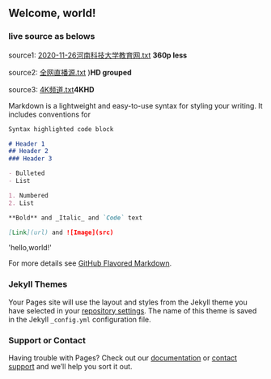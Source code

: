 ## Welcome, world!




### live source as belows

source1: [2020-11-26河南科技大学教育网.txt](https://faith-mian.github.io/2020-11-26河南科技大学教育网.txt) **360p less**

source2: [全网直播源.txt](faith-mian.github.io/全网直播源.txt) )**HD grouped**

source3: [4K频道.txt](faith-mian.github.io/4K频道.txt)**4KHD**

Markdown is a lightweight and easy-to-use syntax for styling your writing. It includes conventions for

```markdown
Syntax highlighted code block

# Header 1
## Header 2
### Header 3

- Bulleted
- List

1. Numbered
2. List

**Bold** and _Italic_ and `Code` text

[Link](url) and ![Image](src)
```

'hello,world!'



For more details see [GitHub Flavored Markdown](https://guides.github.com/features/mastering-markdown/).

### Jekyll Themes

Your Pages site will use the layout and styles from the Jekyll theme you have selected in your [repository settings](https://github.com/Faith-Mian/faithmian.github.io/settings). The name of this theme is saved in the Jekyll `_config.yml` configuration file.

### Support or Contact

Having trouble with Pages? Check out our [documentation](https://docs.github.com/categories/github-pages-basics/) or [contact support](https://github.com/contact) and we’ll help you sort it out.
